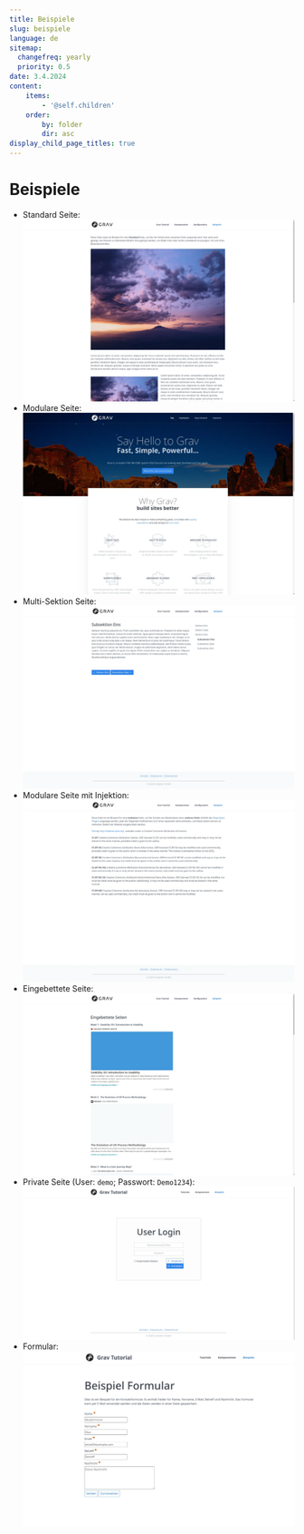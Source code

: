```yaml
---
title: Beispiele
slug: beispiele
language: de
sitemap:
  changefreq: yearly
  priority: 0.5
date: 3.4.2024
content:
    items:
        - '@self.children'
    order:
        by: folder
        dir: asc
display_child_page_titles: true
---
```


# Beispiele

- Standard Seite: <br/> [![Standard Seite](standardseite.webp?resize=500)](standardseite)
- Modulare Seite: <br/> [![Modulare Seite](modulare-seite.webp?resize=500)](modulare-seite)
- Multi-Sektion Seite: <br/> [![Multi-Sektion Seite](multi-sektion-seite.webp?resize=500)](multi-sektion-seite)
- Modulare Seite mit Injektion: <br/> [![Modulare Seite mit Injektion](modulare-seite-injektion.webp?resize=500)](modulare-seite-injektion)
- Eingebettete Seite: <br/> [![Eingebettete Seite](eingebettete-seiten.webp?resize=500)](eingebettete-seiten)
- Private Seite (User: `demo`; Passwort: `Demo1234`): <br/> [![Eingebettete Seite](private-seite.webp?resize=500)](private-seite)
- Formular: <br/> [![Formular](formular.webp?resize=500)](formular)
